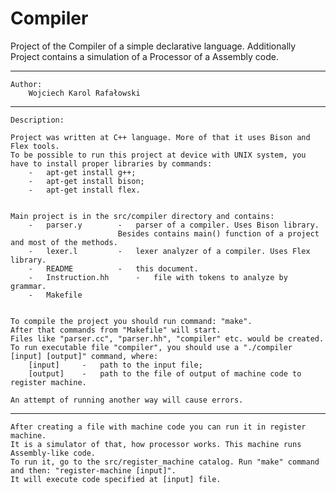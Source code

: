 # Compiler
Project of the Compiler of a simple declarative language.
Additionally Project contains a simulation of a Processor of a Assembly code.

----------------------------------------------------------------------------------------------------------------------------------------

	Author:
		Wojciech Karol Rafałowski
		
----------------------------------------------------------------------------------------------------------------------------------------

	Description:
	
	Project was written at C++ language. More of that it uses Bison and Flex tools. 
	To be possible to run this project at device with UNIX system, you have to install proper libraries by commands:
		-	apt-get install g++;
		-	apt-get install bison;
		-	apt-get install flex.
	
	
	Main project is in the src/compiler directory and contains:
		-	parser.y		-	parser of a compiler. Uses Bison library. 
							Besides contains main() function of a project and most of the methods.
		-	lexer.l			-	lexer analyzer of a compiler. Uses Flex library.
		-	README			-	this document.
		-	Instruction.hh		-	file with tokens to analyze by grammar.
		-	Makefile
	
	
	To compile the project you should run command: "make". 
	After that commands from "Makefile" will start. 
	Files like "parser.cc", "parser.hh", "compiler" etc. would be created.
	To run executable file "compiler", you should use a "./compiler [input] [output]" command, where:
		[input] 	-	path to the input file;
		[output] 	-	path to the file of output of machine code to register machine.
	
	An attempt of running another way will cause errors.
	
----------------------------------------------------------------------------------------------------------------------------------------
	
	After creating a file with machine code you can run it in register machine.
	It is a simulator of that, how processor works. This machine runs Assembly-like code.
	To run it, go to the src/register_machine catalog. Run "make" command and then: "register-machine [input]".
	It will execute code specified at [input] file.
  
  
